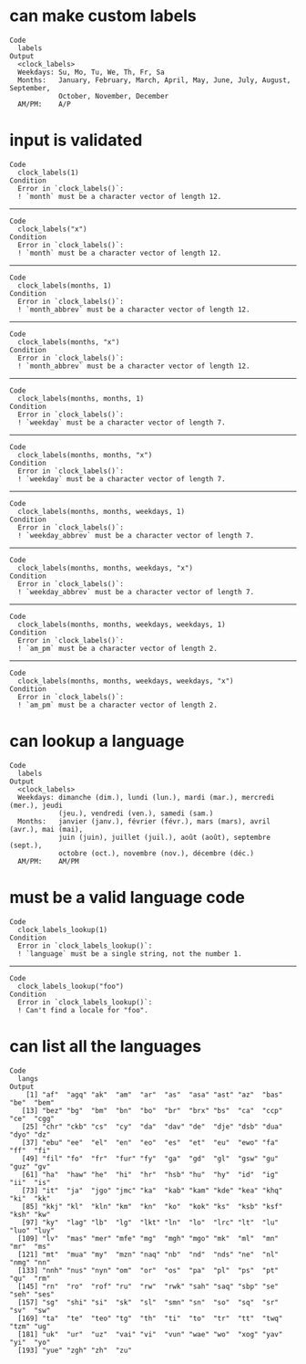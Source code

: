 # can make custom labels

    Code
      labels
    Output
      <clock_labels>
      Weekdays: Su, Mo, Tu, We, Th, Fr, Sa
      Months:   January, February, March, April, May, June, July, August, September,
                October, November, December
      AM/PM:    A/P

# input is validated

    Code
      clock_labels(1)
    Condition
      Error in `clock_labels()`:
      ! `month` must be a character vector of length 12.

---

    Code
      clock_labels("x")
    Condition
      Error in `clock_labels()`:
      ! `month` must be a character vector of length 12.

---

    Code
      clock_labels(months, 1)
    Condition
      Error in `clock_labels()`:
      ! `month_abbrev` must be a character vector of length 12.

---

    Code
      clock_labels(months, "x")
    Condition
      Error in `clock_labels()`:
      ! `month_abbrev` must be a character vector of length 12.

---

    Code
      clock_labels(months, months, 1)
    Condition
      Error in `clock_labels()`:
      ! `weekday` must be a character vector of length 7.

---

    Code
      clock_labels(months, months, "x")
    Condition
      Error in `clock_labels()`:
      ! `weekday` must be a character vector of length 7.

---

    Code
      clock_labels(months, months, weekdays, 1)
    Condition
      Error in `clock_labels()`:
      ! `weekday_abbrev` must be a character vector of length 7.

---

    Code
      clock_labels(months, months, weekdays, "x")
    Condition
      Error in `clock_labels()`:
      ! `weekday_abbrev` must be a character vector of length 7.

---

    Code
      clock_labels(months, months, weekdays, weekdays, 1)
    Condition
      Error in `clock_labels()`:
      ! `am_pm` must be a character vector of length 2.

---

    Code
      clock_labels(months, months, weekdays, weekdays, "x")
    Condition
      Error in `clock_labels()`:
      ! `am_pm` must be a character vector of length 2.

# can lookup a language

    Code
      labels
    Output
      <clock_labels>
      Weekdays: dimanche (dim.), lundi (lun.), mardi (mar.), mercredi (mer.), jeudi
                (jeu.), vendredi (ven.), samedi (sam.)
      Months:   janvier (janv.), février (févr.), mars (mars), avril (avr.), mai (mai),
                juin (juin), juillet (juil.), août (août), septembre (sept.),
                octobre (oct.), novembre (nov.), décembre (déc.)
      AM/PM:    AM/PM

# must be a valid language code

    Code
      clock_labels_lookup(1)
    Condition
      Error in `clock_labels_lookup()`:
      ! `language` must be a single string, not the number 1.

---

    Code
      clock_labels_lookup("foo")
    Condition
      Error in `clock_labels_lookup()`:
      ! Can't find a locale for "foo".

# can list all the languages

    Code
      langs
    Output
        [1] "af"  "agq" "ak"  "am"  "ar"  "as"  "asa" "ast" "az"  "bas" "be"  "bem"
       [13] "bez" "bg"  "bm"  "bn"  "bo"  "br"  "brx" "bs"  "ca"  "ccp" "ce"  "cgg"
       [25] "chr" "ckb" "cs"  "cy"  "da"  "dav" "de"  "dje" "dsb" "dua" "dyo" "dz" 
       [37] "ebu" "ee"  "el"  "en"  "eo"  "es"  "et"  "eu"  "ewo" "fa"  "ff"  "fi" 
       [49] "fil" "fo"  "fr"  "fur" "fy"  "ga"  "gd"  "gl"  "gsw" "gu"  "guz" "gv" 
       [61] "ha"  "haw" "he"  "hi"  "hr"  "hsb" "hu"  "hy"  "id"  "ig"  "ii"  "is" 
       [73] "it"  "ja"  "jgo" "jmc" "ka"  "kab" "kam" "kde" "kea" "khq" "ki"  "kk" 
       [85] "kkj" "kl"  "kln" "km"  "kn"  "ko"  "kok" "ks"  "ksb" "ksf" "ksh" "kw" 
       [97] "ky"  "lag" "lb"  "lg"  "lkt" "ln"  "lo"  "lrc" "lt"  "lu"  "luo" "luy"
      [109] "lv"  "mas" "mer" "mfe" "mg"  "mgh" "mgo" "mk"  "ml"  "mn"  "mr"  "ms" 
      [121] "mt"  "mua" "my"  "mzn" "naq" "nb"  "nd"  "nds" "ne"  "nl"  "nmg" "nn" 
      [133] "nnh" "nus" "nyn" "om"  "or"  "os"  "pa"  "pl"  "ps"  "pt"  "qu"  "rm" 
      [145] "rn"  "ro"  "rof" "ru"  "rw"  "rwk" "sah" "saq" "sbp" "se"  "seh" "ses"
      [157] "sg"  "shi" "si"  "sk"  "sl"  "smn" "sn"  "so"  "sq"  "sr"  "sv"  "sw" 
      [169] "ta"  "te"  "teo" "tg"  "th"  "ti"  "to"  "tr"  "tt"  "twq" "tzm" "ug" 
      [181] "uk"  "ur"  "uz"  "vai" "vi"  "vun" "wae" "wo"  "xog" "yav" "yi"  "yo" 
      [193] "yue" "zgh" "zh"  "zu" 

